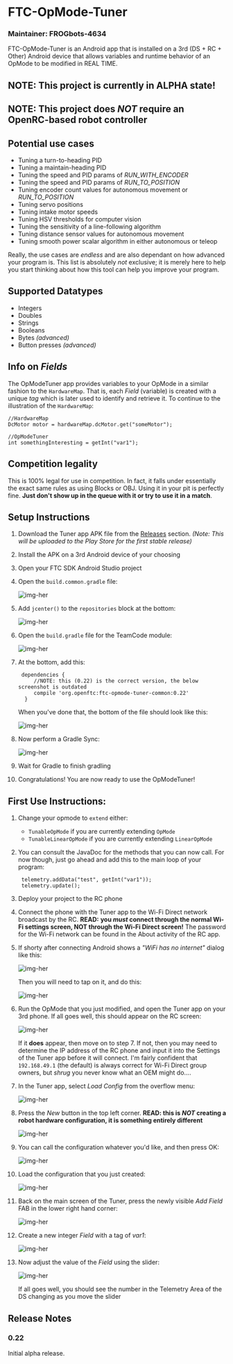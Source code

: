 # FTC-OpMode-Tuner

### Maintainer: FROGbots-4634

FTC-OpMode-Tuner is an Android app that is installed on a 3rd (DS + RC + Other) Android device that allows variables and runtime behavior of an OpMode to be modified in REAL TIME.

## NOTE: This project is currently in ALPHA state!
## NOTE: This project does *NOT* require an OpenRC-based robot controller

## Potential use cases

 - Tuning a turn-to-heading PID
 - Tuning a maintain-heading PID
 - Tuning the speed and PID params of *RUN_WITH_ENCODER*
 - Tuning the speed and PID params of *RUN_TO_POSITION*
 - Tuning encoder count values for autonomous movement or *RUN_TO_POSITION*
 - Tuning servo positions
 - Tuning intake motor speeds
 - Tuning HSV thresholds for computer vision
 - Tuning the sensitivity of a line-following algorithm
 - Tuning distance sensor values for autonomous movement
 - Tuning smooth power scalar algorithm in either autonomous or teleop
 
 Really, the use cases are *endless* and are also dependant on how advanced your program is. This list is absolutely *not* exclusive; it is merely here to help you start thinking about how this tool can help you improve your program.
 
## Supported Datatypes
 
 - Integers
 - Doubles
 - Strings
 - Booleans
 - Bytes *(advanced)*
 - Button presses *(advanced)*

## Info on *Fields*

The OpModeTuner app provides variables to your OpMode in a similar fashion to the `HardwareMap`. That is, each *Field* (variable) is created with a unique *tag* which is later used to identify and retrieve it. To continue to the illustration of the `HardwareMap`:

    //HardwareMap
    DcMotor motor = hardwareMap.dcMotor.get("someMotor");

    //OpModeTuner
    int somethingInteresting = getInt("var1");

## Competition legality

This is 100% legal for use in competition. In fact, it falls under essentially the exact same rules as using Blocks or OBJ. Using it in your pit is perfectly fine. **Just don't show up in the queue with it or try to use it in a match**.


## Setup Instructions

1. Download the Tuner app APK file from the [Releases](https://github.com/OpenFTC/FTC-OpMode-Tuner/releases) section. *(Note: This will be uploaded to the Play Store for the first stable release)*
2. Install the APK on a 3rd Android device of your choosing
3. Open your FTC SDK Android Studio project
4. Open the `build.common.gradle` file:

    ![img-her](doc/images/build-common-gradle.png)

5. Add `jcenter()` to the `repositories` block at the bottom:

    ![img-her](doc/images/jcenter.png)

6. Open the `build.gradle` file for the TeamCode module:

    ![img-her](doc/images/teamcode-gradle.png)

7. At the bottom, add this:

        dependencies {
            //NOTE: this (0.22) is the correct version, the below screenshot is outdated
            compile 'org.openftc:ftc-opmode-tuner-common:0.22'
         }

    When you've done that, the bottom of the file should look like this:

    ![img-her](doc/images/gradledepend.png)

8. Now perform a Gradle Sync:

    ![img-her](doc/images/gradle-sync.png)

9. Wait for Gradle to finish gradling

10. Congratulations! You are now ready to use the OpModeTuner!

## First Use Instructions:

1. Change your opmode to `extend` either:

    - `TunableOpMode` if you are currently extending `OpMode`
    - `TunableLinearOpMode` if you are currently extending `LinearOpMode`

2. You can consult the JavaDoc for the methods that you can now call. For now though, just go ahead and add this to the main loop of your program:

        telemetry.addData("test", getInt("var1"));
        telemetry.update();

3. Deploy your project to the RC phone

4. Connect the phone with the Tuner app to the Wi-Fi Direct network broadcast by the RC. **READ:** **you *must* connect through the normal Wi-Fi settings screen, NOT through the Wi-Fi Direct screen!** The password for the Wi-Fi network can be found in the About activity of the RC app.

5. If shorty after connecting Android shows a *"WiFi has no internet"* dialog like this:

    ![img-her](doc/images/no-internet-dialog.png)

    Then you will need to tap on it, and do this:

    ![img-her](doc/images/stay-connected.png)

6. Run the OpMode that you just modified, and open the Tuner app on your 3rd phone. If all goes well, this should appear on the RC screen:

    ![img-her](doc/images/tuner-connected-rc.png)

    If it **does** appear, then move on to step 7. If not, then you may need to determine the IP address of the RC phone and input it into the Settings of the Tuner app before it will connect. I'm fairly confident that `192.168.49.1` (the default) is always correct for Wi-Fi Direct group owners, but *shrug* you never know what an OEM might do....

7. In the Tuner app, select *Load Config* from the overflow menu:

    ![img-her](doc/images/menu-load-config.png)

8. Press the *New* button in the top left corner. **READ: this is *NOT* creating a robot hardware configuration, it is something entirely different**

    ![img-her](doc/images/add-new-config-1.png)

9. You can call the configuration whatever you'd like, and then press OK:

    ![img-her](doc/images/add-new-config-2.png)

10. Load the configuration that you just created:

    ![img-her](doc/images/load-config.png)

11. Back on the main screen of the Tuner, press the newly visible *Add Field* FAB in the lower right hand corner:

    ![img-her](doc/images/add-fab.png)

12. Create a new integer *Field* with a tag of *var1*:

    ![img-her](doc/images/add-var1-int.png)

13. Now adjust the value of the *Field* using the slider:

    ![img-her](doc/images/adjust-var1.png)

    If all goes well, you should see the number in the Telemetry Area of the DS changing as you move the slider

## Release Notes

### 0.22

Initial alpha release.